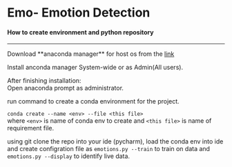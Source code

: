 <h1>Emo- Emotion Detection</h1>
<h4>How to create environment and python repository</h4>
<hr>
Download **anaconda manager** for host os from the
<a href="https://www.anaconda.com/products/individual">link </a>

Install anconda manager System-wide or as Admin(All users).

After finishing installation:<br>
Open anaconda prompt as administrator.<br>

run command to create a conda environment for the project.

`conda create --name <env> --file <this file>`<br> 
where `<env>` is name of conda env to create and `<this file>` 
is name of requirement file.

using git clone the repo into your ide (pycharm), load the conda env 
into ide and create configration file as
`emotions.py --train` to train on data and `emotions.py --display`
to identify live data.


